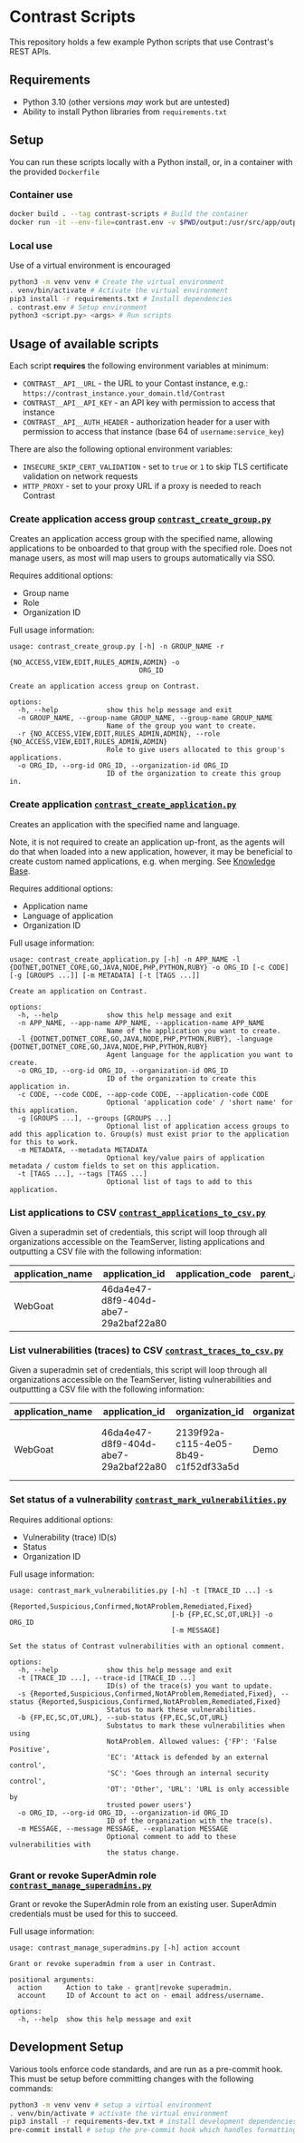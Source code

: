 # Contrast Scripts

This repository holds a few example Python scripts that use Contrast's REST APIs.

## Requirements
- Python 3.10 (other versions _may_ work but are untested)
- Ability to install Python libraries from `requirements.txt`

## Setup
You can run these scripts locally with a Python install, or, in a container with the provided `Dockerfile`

### Container use
```bash
docker build . --tag contrast-scripts # Build the container
docker run -it --env-file=contrast.env -v $PWD/output:/usr/src/app/output contrast-scripts python <script.py> <...args...> # Run the container
```

### Local use
Use of a virtual environment is encouraged
```bash
python3 -m venv venv # Create the virtual environment
. venv/bin/activate # Activate the virtual environment
pip3 install -r requirements.txt # Install dependencies
. contrast.env # Setup environment
python3 <script.py> <args> # Run scripts
```

## Usage of available scripts

Each script **requires** the following environment variables at minimum:
- `CONTRAST__API__URL` - the URL to your Contast instance, e.g.: `https://contrast_instance.your_domain.tld/Contrast`
- `CONTRAST__API__API_KEY` - an API key with permission to access that instance
- `CONTRAST__API__AUTH_HEADER` - authorization header for a user with permission to access that instance (base 64 of `username:service_key`)

There are also the following optional environment variables:
- `INSECURE_SKIP_CERT_VALIDATION` - set to `true` or `1` to skip TLS certificate validation on network requests
- `HTTP_PROXY` - set to your proxy URL if a proxy is needed to reach Contrast

### Create application access group [`contrast_create_group.py`](contrast_create_group.py)

Creates an application access group with the specified name, allowing applications to be onboarded to that group with the specified role. Does not manage users, as most will map users to groups automatically via SSO.

Requires additional options:
- Group name
- Role
- Organization ID

Full usage information:

```
usage: contrast_create_group.py [-h] -n GROUP_NAME -r
                                {NO_ACCESS,VIEW,EDIT,RULES_ADMIN,ADMIN} -o
                                ORG_ID

Create an application access group on Contrast.

options:
  -h, --help            show this help message and exit
  -n GROUP_NAME, --group-name GROUP_NAME, --group-name GROUP_NAME
                        Name of the group you want to create.
  -r {NO_ACCESS,VIEW,EDIT,RULES_ADMIN,ADMIN}, --role {NO_ACCESS,VIEW,EDIT,RULES_ADMIN,ADMIN}
                        Role to give users allocated to this group's applications.
  -o ORG_ID, --org-id ORG_ID, --organization-id ORG_ID
                        ID of the organization to create this group in.
```

### Create application [`contrast_create_application.py`](contrast_create_application.py)

Creates an application with the specified name and language.

Note, it is not required to create an application up-front, as the agents will do that when loaded into a new application, however, it may be beneficial to create custom named applications, e.g. when merging. See [Knowledge Base](https://support.contrastsecurity.com/hc/en-us/articles/360060719052-How-to-create-a-custom-name-for-a-merged-group-of-Applications).

Requires additional options:
- Application name
- Language of application
- Organization ID

Full usage information:

```
usage: contrast_create_application.py [-h] -n APP_NAME -l {DOTNET,DOTNET_CORE,GO,JAVA,NODE,PHP,PYTHON,RUBY} -o ORG_ID [-c CODE] [-g [GROUPS ...]] [-m METADATA] [-t [TAGS ...]]

Create an application on Contrast.

options:
  -h, --help            show this help message and exit
  -n APP_NAME, --app-name APP_NAME, --application-name APP_NAME
                        Name of the application you want to create.
  -l {DOTNET,DOTNET_CORE,GO,JAVA,NODE,PHP,PYTHON,RUBY}, -language {DOTNET,DOTNET_CORE,GO,JAVA,NODE,PHP,PYTHON,RUBY}
                        Agent language for the application you want to create.
  -o ORG_ID, --org-id ORG_ID, --organization-id ORG_ID
                        ID of the organization to create this application in.
  -c CODE, --code CODE, --app-code CODE, --application-code CODE
                        Optional 'application code' / 'short name' for this application.
  -g [GROUPS ...], --groups [GROUPS ...]
                        Optional list of application access groups to add this application to. Group(s) must exist prior to the application for this to work.
  -m METADATA, --metadata METADATA
                        Optional key/value pairs of application metadata / custom fields to set on this application.
  -t [TAGS ...], --tags [TAGS ...]
                        Optional list of tags to add to this application.
```

### List applications to CSV [`contrast_applications_to_csv.py`](contrast_applications_to_csv.py)

Given a superadmin set of credentials, this script will loop through all organizations accessible on the TeamServer, listing applications and outputting a CSV file with the following information:

|application\_name   |application\_id     |application\_code   |parent\_application\_id|archived            |metadata\_appname   |metadata\_parentictoid|metadata\_appictoid |license             |score               |organization\_id    |organization\_name  |language            |created             |last\_seen          |tags                |total\_modules      |routes\_discovered  |routes\_exercised   |
|--------------------|--------------------|--------------------|--------------------|--------------------|--------------------|--------------------|--------------------|--------------------|--------------------|--------------------|--------------------|--------------------|--------------------|--------------------|--------------------|--------------------|--------------------|--------------------|
|WebGoat             |46da4e47\-d8f9\-404d\-abe7\-29a2baf22a80|                    |                    |False               |webgoat             |12345               |54321               |Licensed            |F                   |2139f92a\-c115\-4e05\-8b49\-c1f52df33a5d|Demo                |Java                |2022\-03\-02T16:08:00|2022\-03\-02T16:08:00|webgoat,demo,lab,intentionally-vulnerable|1                   |79                  |46                  |



### List vulnerabilities (traces) to CSV [`contrast_traces_to_csv.py`](contrast_traces_to_csv.py)

Given a superadmin set of credentials, this script will loop through all organizations accessible on the TeamServer, listing vulnerabilities and outputtting a CSV file with the following information:

|application\_name   |application\_id     |organization\_id    |organization\_name  |vuln\_uuid          |title               |type                |severity            |confidence          |impact              |status              |first\_time\_seen   |last\_time\_seen    |closed\_time        |
|--------------------|--------------------|--------------------|--------------------|--------------------|--------------------|--------------------|--------------------|--------------------|--------------------|--------------------|--------------------|--------------------|--------------------|
|WebGoat      |46da4e47\-d8f9\-404d\-abe7\-29a2baf22a80|2139f92a\-c115\-4e05\-8b49\-c1f52df33a5d|Demo                |K3PU\-B3SN\-RY4O\-OOK0|SQL Injection from "account\_name" Parameter on "/WebGoat/attack" page|SQL Injection       |Critical            |High                |High                |Reported            |2022\-02\-18T11:21:00|2022\-03\-02T10:58:00|                    |


### Set status of a vulnerability [`contrast_mark_vulnerabilities.py`](contrast_mark_vulnerabilities.py)

Requires additional options:
- Vulnerability (trace) ID(s)
- Status
- Organization ID

Full usage information:

```
usage: contrast_mark_vulnerabilities.py [-h] -t [TRACE_ID ...] -s
                                        {Reported,Suspicious,Confirmed,NotAProblem,Remediated,Fixed}
                                        [-b {FP,EC,SC,OT,URL}] -o ORG_ID
                                        [-m MESSAGE]

Set the status of Contrast vulnerabilities with an optional comment.

options:
  -h, --help            show this help message and exit
  -t [TRACE_ID ...], --trace-id [TRACE_ID ...]
                        ID(s) of the trace(s) you want to update.
  -s {Reported,Suspicious,Confirmed,NotAProblem,Remediated,Fixed}, --status {Reported,Suspicious,Confirmed,NotAProblem,Remediated,Fixed}
                        Status to mark these vulnerabilities.
  -b {FP,EC,SC,OT,URL}, --sub-status {FP,EC,SC,OT,URL}
                        Substatus to mark these vulnerabilities when using
                        NotAProblem. Allowed values: {'FP': 'False Positive',
                        'EC': 'Attack is defended by an external control',
                        'SC': 'Goes through an internal security control',
                        'OT': 'Other', 'URL': 'URL is only accessible by
                        trusted power users'}
  -o ORG_ID, --org-id ORG_ID, --organization-id ORG_ID
                        ID of the organization with the trace(s).
  -m MESSAGE, --message MESSAGE, --explanation MESSAGE
                        Optional comment to add to these vulnerabilities with
                        the status change.
```

### Grant or revoke SuperAdmin role [`contrast_manage_superadmins.py`](contrast_manage_superadmins.py)

Grant or revoke the SuperAdmin role from an existing user. SuperAdmin credentials must be used for this to succeed.

Full usage information:

```
usage: contrast_manage_superadmins.py [-h] action account

Grant or revoke superadmin from a user in Contrast.

positional arguments:
  action      Action to take - grant|revoke superadmin.
  account     ID of Account to act on - email address/username.

options:
  -h, --help  show this help message and exit
```

## Development Setup
Various tools enforce code standards, and are run as a pre-commit hook. This must be setup before committing changes with the following commands:
```bash
python3 -m venv venv # setup a virtual environment
. venv/bin/activate # activate the virtual environment
pip3 install -r requirements-dev.txt # install development dependencies (will also include app dependencies)
pre-commit install # setup the pre-commit hook which handles formatting
```
